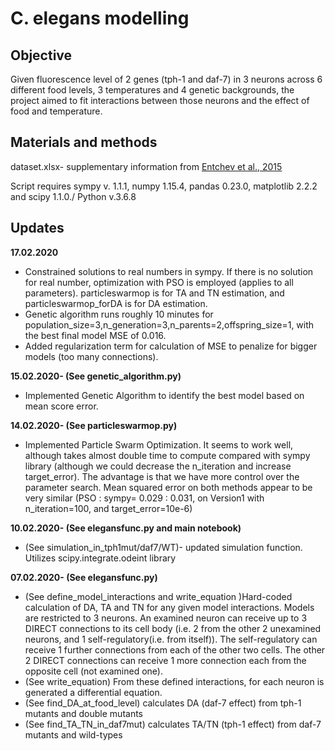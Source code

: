 # C. elegans modelling
## Objective
Given fluorescence level of 2 genes (tph-1 and daf-7) in 3 neurons across 6 different food levels, 3 temperatures and 4 genetic backgrounds, the project aimed to fit interactions between those neurons and the effect of food and temperature.
## Materials and methods
dataset.xlsx- supplementary information from [Entchev et al., 2015](https://elifesciences.org/articles/06259)

Script requires sympy v. 1.1.1, numpy 1.15.4, pandas 0.23.0, matplotlib 2.2.2 and scipy 1.1.0./ Python v.3.6.8

## Updates
**17.02.2020**
* Constrained solutions to real numbers in sympy. If there is no solution for real number, optimization with PSO is employed (applies to all parameters). particleswarmop is for TA and TN estimation, and particleswarmop_forDA is for DA estimation.
* Genetic algorithm runs roughly 10 minutes for population_size=3,n_generation=3,n_parents=2,offspring_size=1, with the best final model MSE of 0.016.
* Added regularization term for calculation of MSE to penalize for bigger models (too many connections).


**15.02.2020- (See genetic_algorithm.py)**
* Implemented Genetic Algorithm to identify the best model based on mean score error.

**14.02.2020- (See particleswarmop.py)**
* Implemented Particle Swarm Optimization. It seems to work well, although takes almost double time to compute compared with sympy library (although we could decrease the n_iteration and increase target_error). The advantage is that we have more control over the parameter search.
Mean squared error on both methods appear to be very similar (PSO : sympy= 0.029 : 0.031, on Version1 with n_iteration=100, and target_error=10e-6)

**10.02.2020- (See elegansfunc.py and main notebook)**
* (See simulation_in_tph1mut/daf7/WT)- updated simulation function. Utilizes scipy.integrate.odeint library

**07.02.2020- (See elegansfunc.py)**
* (See define_model_interactions and write_equation )Hard-coded calculation of DA, TA and TN for any given model interactions. Models are restricted to 3 neurons. An examined neuron can receive up to 3 DIRECT connections to its cell body (i.e. 2 from the other 2 unexamined neurons, and 1 self-regulatory(i.e. from itself)). The self-regulatory can receive 1 further connections from each of the other two cells. The other 2 DIRECT connections can receive 1 more connection each from the opposite cell (not examined one).
* (See write_equation) From these defined interactions, for each neuron is generated a differential equation.
* (See find_DA_at_food_level) calculates DA (daf-7 effect) from tph-1 mutants and double mutants
* (See find_TA_TN_in_daf7mut) calculates TA/TN (tph-1 effect) from daf-7 mutants and wild-types